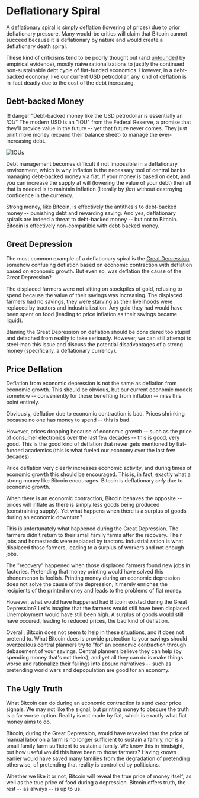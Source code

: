 # Deflationary Spiral

A [deflationary spiral](https://www.economicshelp.org/blog/1888/economics/deflationary-spiral/)
 is simply deflation (lowering of prices)
 due to prior deflationary pressure.
Many would-be critics will claim
 that Bitcoin cannot succeed because
 it is deflationary by nature and
 would create a deflationary death spiral.

These kind of criticisms tend to
 be poorly thought out
 (and [unfounded](https://archive.nytimes.com/www.nytimes.com/financialtimes/business/FT1054416347557.html)
  by empirical evidence),
 mostly naive rationalizations
 to justify the continued
 non-sustainable debt cycle
 of fiat-funded economics.
However, in a debt-backed economy, like
 our current USD petrodollar,
 any kind of deflation is in-fact deadly
 due to the cost of the debt
 increasing.



## Debt-backed Money

!!! danger "Debt-backed money like the USD petrodollar is essentially an *IOU*"
The modern USD is an "IOU"
 from the Federal Reserve,
 a promise that they'll
 provide value in the future
 -- yet that future never comes.
They just print more money
 (expand their balance sheet)
 to manage
 the ever-increasing debt.

![IOUs](/images/ious.jpg)

Debt management becomes difficult
 if not impossible
 in a deflationary environment,
 which is why
 inflation is the necessary tool
 of central banks managing
 debt-backed money via fiat.
If your money is based on debt,
 and you can increase the supply
 at will (lowering the value of your debt)
 then all that is needed is to
 maintain inflation 
 (literally by *fiat*)
 without destroying
 confidence in the currency.

Strong money, like Bitcoin,
 is effectively the antithesis
 to debt-backed money --
 punishing debt and rewarding
 saving.
And yes, deflationary spirals
 are indeed a threat to debt-backed money --
 but not to Bitcoin.
Bitcoin is effectively
 non-compatible
 with debt-backed money.




## Great Depression

The most common example of a deflationary spiral 
 is the
 [Great Depression](https://en.wikipedia.org/wiki/Great_Depression),
 somehow confusing deflation
 based on economic contraction
 with deflation based on economic growth.
But even so, was deflation the cause of the
 Great Depression?

The displaced farmers were not
 sitting on stockpiles of gold,
 refusing to spend because
 the value of their savings
 was increasing.
The displaced farmers had no savings,
 they were starving as
 their livelihoods were replaced
 by tractors and industrialization.
Any gold they had would have been
 spent on food (leading to price
 inflation as their savings
 became liquid).

Blaming the Great Depression on deflation
 should be considered
 too stupid and detached
 from reality to take seriously.
However, we can still attempt
 to steel-man this issue
 and discuss the potential
 disadvantages of a 
 strong money
 (specifically, a deflationary currency).



## Price Deflation

Deflation from economic depression
 is not the same as deflation from
 economic growth.
This should be obvious, but our current
 economic models somehow -- conveniently
 for those benefiting from inflation --
 miss this point entirely.

Obviously, deflation due to economic
 contraction is bad.
Prices shrinking because no one
 has money to spend -- this is bad.

However, prices dropping because of
 economic growth -- such as the price
 of consumer electronics over the last
 few decades -- this is good, very good.
This is the good kind of deflation that never
 gets mentioned by fiat-funded academics
 (this is what fueled our economy
 over the last few decades).

Price deflation very clearly increases
 economic activity, and during times
 of economic growth this should be
 encouraged.
This is, in fact, exactly what a
 strong money like Bitcoin encourages.
Bitcoin is deflationary *only*
 due to economic growth.

When there is an economic contraction,
 Bitcoin behaves the opposite -- prices
 will inflate as there is simply less
 goods being produced (constraining supply).
Yet what happens when there is a surplus
 of goods during an economic downturn?

This is unfortunately what happened during the
 Great Depression.
The farmers didn't return to their small 
 family farms after the recovery.
Their jobs and homesteads were replaced
 by tractors.
Industrialization is what displaced those
 farmers, leading to a surplus of workers
 and not enough jobs.

The "recovery" happened when those displaced
 farmers found new jobs in factories.
Pretending that money printing would
 have solved this phenomenon is foolish.
Printing money during an economic depression
 does not solve the cause of the depression,
 it merely enriches the recipients of the
 printed money and
 leads to the problems of fiat money.

However, what would have happened
 had Bitcoin existed during the
 Great Depression?
Let's imagine that the farmers would still have been
 displaced.
Unemployment would have still been high.
A surplus of goods would still have
 occured, leading to reduced prices,
 the bad kind of deflation.

Overall, Bitcoin does not seem to help
 in these situations, and it does
 not pretend to.
What Bitcoin does is provide protection
 to your savings should overzealous
 central planners try to "fix" an economic
 contraction through debasement of your savings.
Central planners believe they can help
 (by spending money that's not theirs),
 and yet
 all they can do is make things worse and
 rationalize their failings into absurd
 narratives -- such as pretending
 world wars and depopulation
 are good for an economy.



## The Ugly Truth

What Bitcoin can do during an economic
 contraction is send *clear* price signals.
We may not like the signal, but printing money
 to obscure the truth is a far worse option.
Reality is not made by fiat, which is
 exactly what fiat money aims to do.

Bitcoin, during the Great Depression,
 would have revealed that the price
 of manual labor on a farm is no
 longer sufficient to sustain a family,
 nor is a small family farm sufficient to
 sustain a family.
We know this in hindsight, but
 how useful would this have been
 to those farmers?
Having known earlier would have
 saved many families from the degradation
 of pretending otherwise,
 of pretending that reality is controlled
 by politicians.

Whether we like it or not,
 Bitcoin will reveal the true price
 of money itself, as well as the true price of
 food during a depression.
Bitcoin offers truth, the rest --
 as always --
 is up to us.



